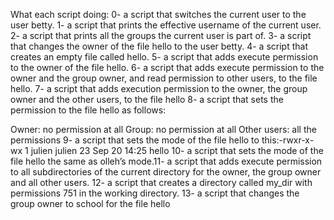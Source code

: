 What each script doing:
0- a script that switches the current user to the user betty.
1- a script that prints the effective username of the current user.
2- a script that prints all the groups the current user is part of.
3- a script that changes the owner of the file hello to the user betty.
4- a script that creates an empty file called hello.
5- a script that adds execute permission to the owner of the file hello.
6- a script that adds execute permission to the owner and the group owner, and read permission to other users, to the file hello.
7- a script that adds execution permission to the owner, the group owner and the other users, to the file hello
8- a script that sets the permission to the file hello as follows:

Owner: no permission at all
Group: no permission at all
Other users: all the permissions
9- a script that sets the mode of the file hello to this:-rwxr-x-wx 1 julien julien 23 Sep 20 14:25 hello
10- a script that sets the mode of the file hello the same as olleh’s mode.11- a script that adds execute permission to all subdirectories of the current directory for the owner, the group owner and all other users.
12- a script that creates a directory called my_dir with permissions 751 in the working directory.
13- a script that changes the group owner to school for the file hello 

